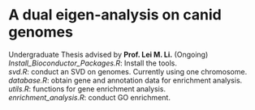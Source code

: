 # A dual eigen-analysis on canid genomes
 Undergraduate Thesis advised by **Prof. Lei M. Li.** (Ongoing)  
 *Install_Bioconductor_Packages.R*: Install the tools.  
 *svd.R*: conduct an SVD on genomes. Currently using one chromosome.  
 *database.R*: obtain gene and annotation data for enrichment analysis.  
 *utils.R*: functions for gene enrichment analysis.  
 *enrichment_analysis.R*: conduct GO enrichment.  